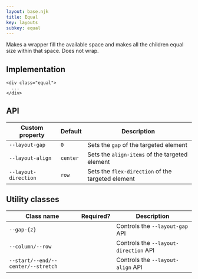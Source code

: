 ```yaml
---
layout: base.njk
title: Equal
key: layouts
subkey: equal
---
```


Makes a wrapper fill the available space and makes all the children equal size within that space. Does not wrap.

## Implementation

```
<div class="equal">
  ...
</div>
```

## API

<div>
  <table>
    <thead>
      <tr><th>Custom property</th><th>Default</th><th>Description</th></tr>
    </thead>
    <tbody>
      <tr><td><code>--layout-gap</code></td><td><code>0</code></td><td>Sets the <code>gap</code> of the targeted element</tr>
      <tr><td><code>--layout-align</code></td><td><code>center</code></td><td>Sets the <code>align-items</code> of the targeted element</tr>
      <tr><td><code>--layout-direction</code></td><td><code>row</code></td><td>Sets the <code>flex-direction</code> of the targeted element</tr>
    </tbody>
  </table>
</div>

## Utility classes

<div>
  <table>
    <thead>
      <tr><th>Class name</th><th>Required?</th><th>Description</th></tr>
    </thead>
    <tbody>
      <tr><td><code>--gap-{z}</code></td><td></td><td>Controls the <code>--layout-gap</code> API</tr>
      <tr><td><code>--column/--row</code></td><td></td><td>Controls the <code>--layout-direction</code> API</tr>
      <tr><td><code>--start/--end/--center/--stretch</code></td><td></td><td>Controls the <code>--layout-align</code> API</tr>
    </tbody>
  </table>
</div>
